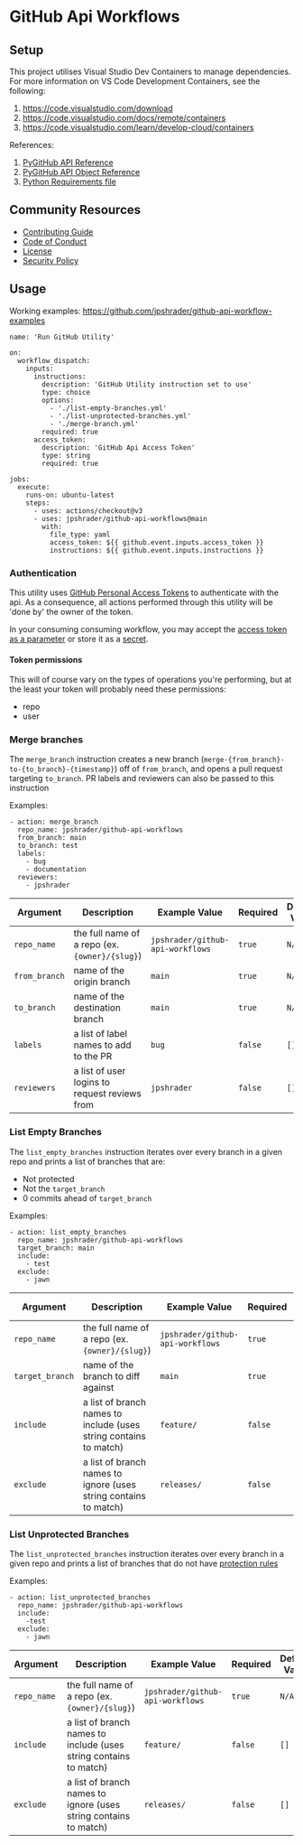 # GitHub Api Workflows

## Setup

This project utilises Visual Studio Dev Containers to manage dependencies. For more information on VS Code Development Containers, see the following:
1. https://code.visualstudio.com/download
2. https://code.visualstudio.com/docs/remote/containers
3. https://code.visualstudio.com/learn/develop-cloud/containers

References:
1. [PyGitHub API Reference](https://pygithub.readthedocs.io/en/latest/apis.html)
2. [PyGitHub API Object Reference](https://pygithub.readthedocs.io/en/latest/github_objects.html)
3. [Python Requirements file](https://pip.pypa.io/en/stable/reference/requirements-file-format/)

## Community Resources

- [Contributing Guide](CONTRIBUTING.md)
- [Code of Conduct](CODE_OF_CONDUCT.md)
- [License](LICENSE)
- [Security Policy](SECURITY.md)

## Usage 

Working examples: https://github.com/jpshrader/github-api-workflow-examples

```
name: 'Run GitHub Utility'

on:
  workflow_dispatch:
    inputs:
      instructions:
        description: 'GitHub Utility instruction set to use'
        type: choice
        options:
          - './list-empty-branches.yml'
          - './list-unprotected-branches.yml'
          - './merge-branch.yml'
        required: true
      access_token:
        description: 'GitHub Api Access Token'
        type: string
        required: true

jobs:
  execute:
    runs-on: ubuntu-latest
    steps:
      - uses: actions/checkout@v3
      - uses: jpshrader/github-api-workflows@main
        with:
          file_type: yaml
          access_token: ${{ github.event.inputs.access_token }}
          instructions: ${{ github.event.inputs.instructions }}
```

### Authentication

This utility uses [GitHub Personal Access Tokens](https://docs.github.com/en/authentication/keeping-your-account-and-data-secure/creating-a-personal-access-token) to authenticate with the api. As a consequence, all actions performed through this utility will be 'done by' the owner of the token.

In your consuming consuming workflow, you may accept the [access token as a parameter](https://github.com/jpshrader/github-api-workflow-examples/blob/main/.github/workflows/github-utility.yml#L14-L17) or store it as a [secret](https://docs.github.com/en/actions/security-guides/encrypted-secrets#about-encrypted-secrets).

#### Token permissions

This will of course vary on the types of operations you're performing, but at the least your token will probably need these permissions:
- repo
- user

### Merge branches

The `merge_branch` instruction creates a new branch (`merge-{from_branch}-to-{to_branch}-{timestamp}`) off of `from_branch`, and opens a pull request targeting `to_branch`. PR labels and reviewers can also be passed to this instruction

Examples:
```
- action: merge_branch
  repo_name: jpshrader/github-api-workflows
  from_branch: main
  to_branch: test
  labels:
    - bug
    - documentation
  reviewers:
    - jpshrader
```

| Argument      | Description                                    | Example Value                    | Required | Default Value |
|---------------|------------------------------------------------|----------------------------------|----------|---------------|
| `repo_name`   | the full name of a repo (ex. `{owner}/{slug}`) | `jpshrader/github-api-workflows` | `true`   | `N/A`         |
| `from_branch` | name of the origin branch                      | `main`                           | `true`   | `N/A`         |
| `to_branch`   | name of the destination branch                 | `main`                           | `true`   | `N/A`         |
| `labels`      | a list of label names to add to the PR         | `bug`                            | `false`  | `[]`          |
| `reviewers`   | a list of user logins to request reviews from  | `jpshrader`                      | `false`  | `[]`          |

### List Empty Branches

The `list_empty_branches` instruction iterates over every branch in a given repo and prints a list of branches that are:
 - Not protected
 - Not the `target_branch`
 - 0 commits ahead of `target_branch`

Examples:
```
- action: list_empty_branches
  repo_name: jpshrader/github-api-workflows
  target_branch: main
  include:
    - test
  exclude: 
    - jawn
```

| Argument       | Description                                                      | Example Value                   | Required | Default Value          |
|----------------|------------------------------------------------------------------|---------------------------------|----------|------------------------|
| `repo_name`    | the full name of a repo (ex. `{owner}/{slug}`)                   | `jpshrader/github-api-workflows`| `true`   | `N/A`                  |
| `target_branch`| name of the branch to diff against                               | `main`                          | `true`   | Default branch of repo |
| `include`      | a list of branch names to include (uses string contains to match)| `feature/`                      | `false`  | `[]`                   |
| `exclude`      | a list of branch names to ignore (uses string contains to match) | `releases/`                     | `false`  | `[]`                   |

### List Unprotected Branches

The `list_unprotected_branches` instruction iterates over every branch in a given repo and prints a list of branches that do not have [protection rules](https://docs.github.com/en/repositories/configuring-branches-and-merges-in-your-repository/defining-the-mergeability-of-pull-requests/about-protected-branches)

Examples:
```
- action: list_unprotected_branches
  repo_name: jpshrader/github-api-workflows
  include:
    -test
  exclude: 
    - jawn
```

| Argument    | Description                                                       | Example Value                    | Required | Default Value          |
|-------------|-------------------------------------------------------------------|----------------------------------|----------|------------------------|
| `repo_name` | the full name of a repo (ex. `{owner}/{slug}`)                    | `jpshrader/github-api-workflows` | `true`   | `N/A`                  |
| `include`   | a list of branch names to include (uses string contains to match) | `feature/`                       | `false`  | `[]`                   |
| `exclude`   | a list of branch names to ignore (uses string contains to match)  | `releases/`                      | `false`  | `[]`                   |
